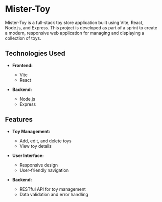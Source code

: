 # Mister-Toy

Mister-Toy is a full-stack toy store application built using Vite, React, Node.js, and Express. This project is developed as part of a sprint to create a modern, responsive web application for managing and displaying a collection of toys.

## Technologies Used

- **Frontend:**
    - Vite
    - React

- **Backend:**
    - Node.js
    - Express

## Features

- **Toy Management:**
    - Add, edit, and delete toys
    - View toy details

- **User Interface:**
    - Responsive design
    - User-friendly navigation

- **Backend:**
    - RESTful API for toy management
    - Data validation and error handling
